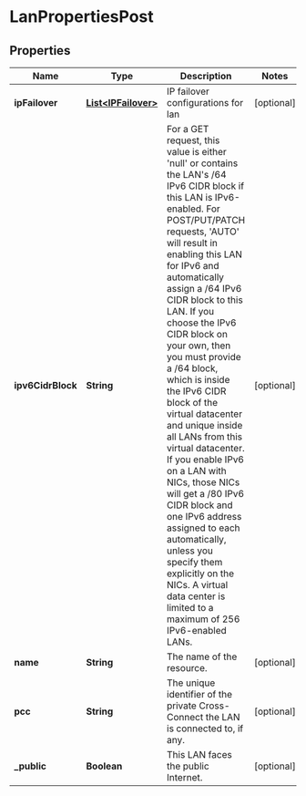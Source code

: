 

# LanPropertiesPost

## Properties

| Name | Type | Description | Notes |
| ------------ | ------------- | ------------- | ------------- |
| **ipFailover** | [**List&lt;IPFailover&gt;**](IPFailover.md) | IP failover configurations for lan |  [optional] |
| **ipv6CidrBlock** | **String** | For a GET request, this value is either &#39;null&#39; or contains the LAN&#39;s /64 IPv6 CIDR block if this LAN is IPv6-enabled. For POST/PUT/PATCH requests, &#39;AUTO&#39; will result in enabling this LAN for IPv6 and automatically assign a /64 IPv6 CIDR block to this LAN. If you choose the IPv6 CIDR block on your own, then you must provide a /64 block, which is inside the IPv6 CIDR block of the virtual datacenter and unique inside all LANs from this virtual datacenter. If you enable IPv6 on a LAN with NICs, those NICs will get a /80 IPv6 CIDR block and one IPv6 address assigned to each automatically, unless you specify them explicitly on the NICs. A virtual data center is limited to a maximum of 256 IPv6-enabled LANs. |  [optional] |
| **name** | **String** | The name of the  resource. |  [optional] |
| **pcc** | **String** | The unique identifier of the private Cross-Connect the LAN is connected to, if any. |  [optional] |
| **_public** | **Boolean** | This LAN faces the public Internet. |  [optional] |


